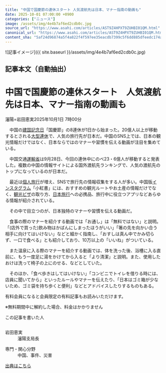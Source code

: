 ```yaml
---
title: "中国で国慶節の連休スタート 人気渡航先は日本、マナー指南の動画も"
date: 2025-10-01 07:00:00 +0900
categories: ["ニュース"]
image: /assets/img/4e4b7af6ed2cdb0c.jpg
source_url: "https://www.asahi.com/articles/AST9Z4HPXT9ZUHBI01QM.html"
canonical_url: "https://www.asahi.com/articles/AST9Z4HPXT9ZUHBI01QM.html"
content_sha: "5af24d96874a5f4a822f4f597ee35eacdb7399c5f6dd885dfeedc174a8695ab3"
---
```


![記事イメージ]({{ site.baseurl }}/assets/img/4e4b7af6ed2cdb0c.jpg)

## 記事本文（自動抽出）
<div><main role="main" id="main"><p></p><div class="y_Qv3"><h1>中国で国慶節の連休スタート　人気渡航先は日本、マナー指南の動画も</h1><p class="mhPng"><span class="H8KYB">瀋陽=岩田恵実</span><span class="UDj4P"><time datetime="2025-09-30T22:00:00.000Z">2025年10月1日 7時00分</time></span></p></div><p id="gsm_above_SnsUtilityArea"></p><p x-component-name="CommentHeadline" x-component-data='{"commentCount":0,"commentators":[],"mode":"pc"}'></p><div class="nfyQp"><p>　中国の<a href="//www.asahi.com/topics/word/%E5%BB%BA%E5%9B%BD%E8%A8%98%E5%BF%B5%E6%97%A5.html" title="建国記念日 のトピックスを開く" class="eWgMZ">建国記念日</a>「国慶節」の8連休が1日から始まった。20億人以上が移動するとされる<a href="//www.asahi.com/topics/word/%E3%82%B4%E3%83%BC%E3%83%AB%E3%83%87%E3%83%B3%E3%82%A6%E3%82%A4%E3%83%BC%E3%82%AF.html" title="大型連休 のトピックスを開く" class="eWgMZ">大型連休</a>で、人気の旅行先が日本だ。中国のSNS上では、日本の観光情報だけではなく、日本ならではのマナーや習慣を伝える動画が注目を集めている。</p><p>　中国交通<a href="//www.asahi.com/topics/word/%E9%81%8B%E8%BC%B8%E7%9C%81.html" title="運輸省 のトピックスを開く" class="eWgMZ">運輸省</a>は9月28日、今回の連休中にのべ23・6億人が移動すると発表した。複数の中国の情報サイトによる国外渡航先ランキングで、人気の渡航先のトップになっているのが日本だ。</p><p>　最近は<a href="//www.asahi.com/topics/word/%E5%80%8B%E4%BA%BA%E6%97%85%E8%A1%8C.html" title="個人旅行 のトピックスを開く" class="eWgMZ">個人旅行</a>が増え、SNSで旅行先の情報収集をする人が多い。中国版<a href="//www.asahi.com/topics/word/%E3%82%A4%E3%83%B3%E3%82%B9%E3%82%BF%E3%82%B0%E3%83%A9%E3%83%A0.html" title="インスタグラム のトピックスを開く" class="eWgMZ">インスタグラム</a>「小紅書」には、おすすめの観光ルートやお土産の情報だけでなく、<a href="//www.asahi.com/topics/word/%E8%A6%B3%E5%85%89%E3%83%93%E3%82%B6.html" title="観光ビザ のトピックスを開く" class="eWgMZ">観光ビザ</a>の取り方、<a href="//www.asahi.com/topics/word/%E6%97%A5%E6%9C%AC%E6%97%85%E8%A1%8C.html" title="日本旅行 のトピックスを開く" class="eWgMZ">日本旅行</a>への必携品、旅行中に役立つアプリなどあらゆる情報が紹介されている。</p><p>　その中で目立つのが、日本独特のマナーや習慣を伝える動画だ。</p><p>　食事の際のマナーを紹介する動画では「お通し」は「無料ではない」と説明。「(店外で買った)飲み物はかばんにしまったほうがいい」「箸の先を向かい合う相手に向けてはいけない」などと細かく指南し、「おすしは真ん中でかみ切らず、一口で食べる」とも紹介しており、10万以上の「いいね」がついている。</p><p>　また温泉に入る際のマナーを紹介する動画では、体を洗った後、浴槽に入る直前に、もう一度足に湯をかけてから入ると「より清潔」と説明。また、使用したおけは洗って椅子の上にのせる、などとしていた。</p><p>　そのほか、「食べ歩きはしてはいけない」「コンビニでトイレを借りる時には、店員に聞いてから」といったルールやマナーを伝えたり、「日本はゴミ箱が少ないため、ゴミ袋を持ち歩くと便利」などとアドバイスしたりするものもある。</p><p id="_gtm_LastLine"></p></div><p></p><div class="NbZMW"><div class="PxAm1"><p>有料会員になると会員限定の<span>有料記事もお読みいただけます。</span></p></div><p class="eQShK">※無料期間中に解約した場合、料金はかかりません</p></div><div x-component-name="WriterProfile" x-component-data='{"writerProfile":{"writerProfileList":[{"name":"岩田恵実","code":"406129b94b8ed46c7fe96f179810ad3b64bd82381776221c4bdf07c420102e3a","department":"瀋陽支局長","role":"","specialtyAndInterest":"中国、事件、災害","isFollowed":false,"introduction":"1992年東京生まれ。2016年に入社後、高松総局、神戸総局、東京社会部、国際報道部で取材。主に事件や災害報道に携わってきました。25年4月から現職。","iconImageUrl":"https://profile-image.kraken.asahi.com/406129b94b8ed46c7fe96f179810ad3b64bd82381776221c4bdf07c420102e3a","canSendFanLetter":true}],"isWriterFollowAvailableMember":false},"isFreeArea":true}'><div id="writerProfile" class="yT62y"><p class="FPrYd">この記事を書いた人</p><div class="jdPPS"><div class="zRkIz"><a href="/reporter-bio/406129b94b8ed46c7fe96f179810ad3b64bd82381776221c4bdf07c420102e3a?iref=article_reporter_profile" class="CES5K"></a><div class="iKuvI"><figure class="BKNFc"><img src="https://profile-image.kraken.asahi.com/406129b94b8ed46c7fe96f179810ad3b64bd82381776221c4bdf07c420102e3a" alt></figure><dl class="WptL0"><dt>岩田恵実</dt><dd>瀋陽支局長</dd></dl></div><dl class="PXedm"><dt>専門・関心分野</dt><dd>中国、事件、災害</dd></dl></div></div></div></div><p x-component-name="ArticleCommentList" x-component-data='{"commentCount":0,"commentList":[],"shareUrlBase":"https://www.asahi.com/articles/AST9Z4HPXT9ZUHBI01QM.html","articleId":"AST9Z4HPXT9ZUHBI01QM","commentIdParam":"","equalCommentIdIndex":-1,"isAuthorized":true,"isFreePlan":false,"isPaidMember":false,"isPresent":false,"isHazard":false,"freeUrlBase":"//www.asahi.com","digitalUrlBase":"//digital.asahi.com"}'></p></main></div>

[出典はこちら](https://www.asahi.com/articles/AST9Z4HPXT9ZUHBI01QM.html)
